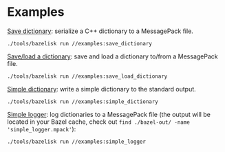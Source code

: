 # Examples

[Save dictionary](save_dictionary.cpp): serialize a C++ dictionary to a MessagePack file.

```
./tools/bazelisk run //examples:save_dictionary
```

[Save/load a dictionary](save_load_dictionary.cpp): save and load a dictionary to/from a MessagePack file.

```
./tools/bazelisk run //examples:save_load_dictionary
```

[Simple dictionary](simple_dictionary.cpp): write a simple dictionary to the standard output.

```
./tools/bazelisk run //examples:simple_dictionary
```

[Simple logger](simple_logger.cpp): log dictionaries to a MessagePack file (the output will be located in your Bazel cache, check out ``find ./bazel-out/ -name 'simple_logger.mpack'``):

```
./tools/bazelisk run //examples:simple_logger
```
